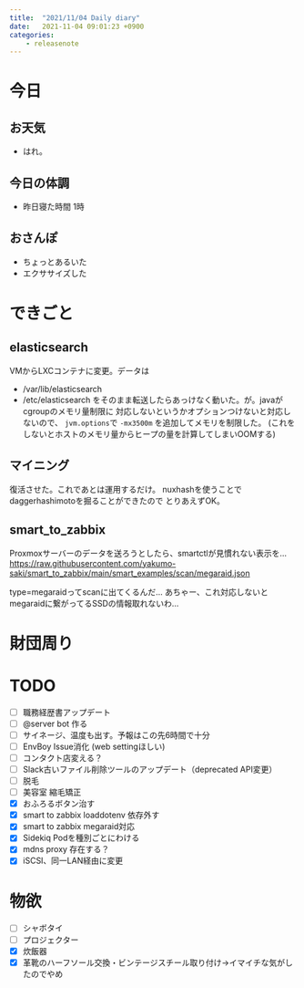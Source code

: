 ```yaml
---
title:  "2021/11/04 Daily diary"
date:   2021-11-04 09:01:23 +0900
categories:
	- releasenote
---
```

# 今日

## お天気

* はれ。

## 今日の体調

* 昨日寝た時間 1時

## おさんぽ

* ちょっとあるいた
* エクササイズした

# できごと

## elasticsearch

VMからLXCコンテナに変更。データは 
* /var/lib/elasticsearch
* /etc/elasticsearch
をそのまま転送したらあっけなく動いた。が。javaがcgroupのメモリ量制限に
対応しないというかオプションつけないと対応しないので、 `jvm.options`で
`-mx3500m` を追加してメモリを制限した。
(これをしないとホストのメモリ量からヒープの量を計算してしまいOOMする)

## マイニング

復活させた。これであとは運用するだけ。
nuxhashを使うことでdaggerhashimotoを掘ることができたので
とりあえずOK。

## smart_to_zabbix

Proxmoxサーバーのデータを送ろうとしたら、smartctlが見慣れない表示を…
https://raw.githubusercontent.com/yakumo-saki/smart_to_zabbix/main/smart_examples/scan/megaraid.json

type=megaraidってscanに出てくるんだ… あちゃー、これ対応しないとmegaraidに繋がってるSSDの情報取れないわ…

# 財団周り


# TODO 

- [ ] 職務経歴書アップデート
- [ ] @server bot 作る
- [ ] サイネージ、温度も出す。予報はこの先6時間で十分
- [ ] EnvBoy Issue消化 (web settingほしい)
- [ ] コンタクト店変える？
- [ ] Slack古いファイル削除ツールのアップデート（deprecated API変更）
- [ ] 脱毛
- [ ] 美容室 縮毛矯正
- [x] おふろるボタン治す
- [x] smart to zabbix loaddotenv 依存外す
- [x] smart to zabbix megaraid対応
- [x] Sidekiq Podを種別ごとにわける
- [x] mdns proxy 存在する？
- [x] iSCSI、同一LAN経由に変更

# 物欲

- [ ] シャボタイ
- [ ] プロジェクター
- [x] 炊飯器
- [x] 革靴のハーフソール交換・ビンテージスチール取り付け→イマイチな気がしたのでやめ
